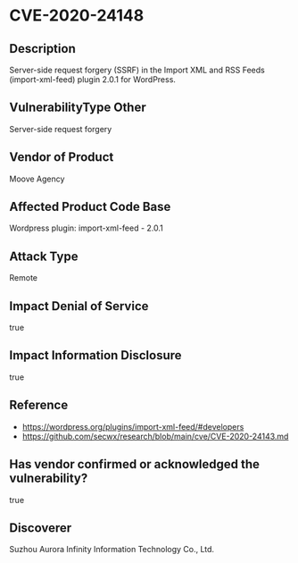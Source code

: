 # CVE-2020-24148

## Description
Server-side request forgery (SSRF) in the Import XML and RSS Feeds (import-xml-feed) plugin 2.0.1 for WordPress.

## VulnerabilityType Other
Server-side request forgery

## Vendor of Product
Moove Agency

## Affected Product Code Base
Wordpress plugin: import-xml-feed - 2.0.1

## Attack Type
Remote

## Impact Denial of Service
true

## Impact Information Disclosure
true

## Reference
- https://wordpress.org/plugins/import-xml-feed/#developers
- https://github.com/secwx/research/blob/main/cve/CVE-2020-24143.md

## Has vendor confirmed or acknowledged the vulnerability?
true

## Discoverer
Suzhou Aurora Infinity Information Technology Co., Ltd.
